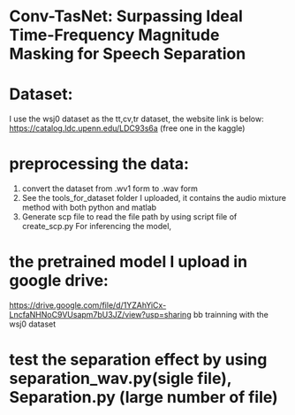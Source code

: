 # Conv-TasNet: Surpassing Ideal Time-Frequency Magnitude Masking for Speech Separation

# Dataset:
I use the wsj0 dataset as the tt,cv,tr dataset, the website link is below:
https://catalog.ldc.upenn.edu/LDC93s6a (free one in the kaggle)

# preprocessing the data:
1. convert the dataset from .wv1 form to .wav form
2. See the tools_for_dataset folder I uploaded, it contains the audio mixture method with both python and matlab
3. Generate scp file to read the file path by using script file of create_scp.py
For inferencing the model, 

# the pretrained model I upload in google drive:
https://drive.google.com/file/d/1YZAhYiCx-LncfaNHNoC9VUsapm7bU3JZ/view?usp=sharing
bb trainning with the wsj0 dataset

# test the separation effect by using separation_wav.py(sigle file),  Separation.py (large number of file)
